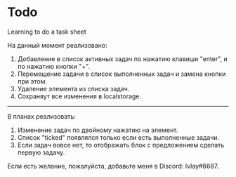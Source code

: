 # Todo
Learning to do a task sheet

На данный момент реализовано: 
1. Добавление в список активных задач по нажатию клавиши "enter", и по нажатию кнопки "+".
2. Перемещение задачи в список выполненных задач и замена кнопки при этом.
3. Удаление элемента из списка задач.
4. Сохраняут все изменения в localstorage.
--------------------------------------------------------

В планах реализовать: 
1. Изменение задач по двойному нажатию на элемент.
2. Список "ticked" появлялся только если есть выполненные задачи.
3. Если задач вовсе нет, то отображать блок с предложением сделать первую задачу.

Если есть желание, пожалуйста, добавьте меня в Discord: Ivlay#6687.


